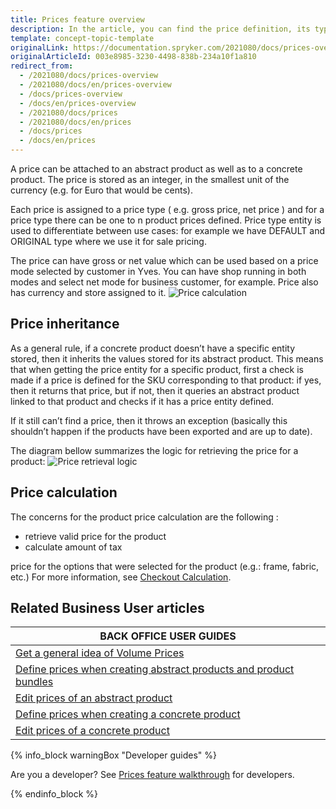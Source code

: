 ```yaml
---
title: Prices feature overview
description: In the article, you can find the price definition, its types, how the price is inherited and calculated.
template: concept-topic-template
originalLink: https://documentation.spryker.com/2021080/docs/prices-overview
originalArticleId: 003e8985-3230-4498-838b-234a10f1a810
redirect_from:
  - /2021080/docs/prices-overview
  - /2021080/docs/en/prices-overview
  - /docs/prices-overview
  - /docs/en/prices-overview
  - /2021080/docs/prices
  - /2021080/docs/en/prices
  - /docs/prices
  - /docs/en/prices
---
```


A price can be attached to an abstract product as well as to a concrete product. The price is stored as an integer, in the smallest unit of the currency (e.g. for Euro that would be cents).

Each price is assigned to a price type ( e.g. gross price, net price ) and for a price type there can be one to n product prices defined. Price type entity is used to differentiate between use cases: for example we have DEFAULT and ORIGINAL type where we use it for sale pricing.

The price can have gross or net value which can be used based on a price mode selected by customer in Yves. You can have shop running in both modes and select net mode for business customer, for example. Price also has currency and store assigned to it.
![Price calculation](https://spryker.s3.eu-central-1.amazonaws.com/docs/Features/Price/Price+Functionality/price_calculation.png)

## Price inheritance

As a general rule, if a concrete product doesn’t have a specific entity stored, then it inherits the values stored for its abstract product. This means that when getting the price entity for a specific product, first a check is made if a price is defined for the SKU corresponding to that product: if yes, then it returns that price, but if not, then it queries an abstract product linked to that product and checks if it has a price entity defined.

If it still can’t find a price, then it throws an exception (basically this shouldn’t happen if the products have been exported and are up to date).

The diagram bellow summarizes the logic for retrieving the price for a product:
![Price retrieval logic](https://spryker.s3.eu-central-1.amazonaws.com/docs/Features/Price/Price+Functionality/price_retrieval_logic.png)

## Price calculation

The concerns for the product price calculation are the following :

* retrieve valid price for the product
* calculate amount of tax

price for the options that were selected for the product (e.g.: frame, fabric, etc.)
For more information, see [Checkout Calculation](/docs/scos/user/features/{{page.version}}/cart-feature-overview/calculation-3.0.html).

## Related Business User articles

|BACK OFFICE USER GUIDES|
|---|
| [Get a general idea of Volume Prices](/docs/scos/user/features/{{page.version}}/prices-feature-overview/volume-prices-overview.html)   |
| [Define prices when creating abstract products and product bundles](/docs/scos/user/back-office-user-guides/{{page.version}}/catalog/products/abstract-products/creating-abstract-products-and-product-bundles.html)   |
| [Edit prices of an abstract product](/docs/scos/user/back-office-user-guides/{{page.version}}/catalog/products/abstract-products/editing-abstract-products.html#editing-prices-of-an-abstract-product)   |
| [Define prices when creating a concrete product](/docs/scos/user/back-office-user-guides/{{page.version}}/catalog/products/concrete-products/creating-product-variants.html)  |
| [Edit prices of a concrete product](/docs/scos/user/back-office-user-guides/{{page.version}}/catalog/products/concrete-products/editing-product-variants.html)   |

{% info_block warningBox "Developer guides" %}

Are you a developer? See [Prices feature walkthrough](/docs/scos/dev/feature-walkthroughs/{{page.version}}/prices-feature-walkthrough/prices-feature-walkthrough.html) for developers.

{% endinfo_block %}
